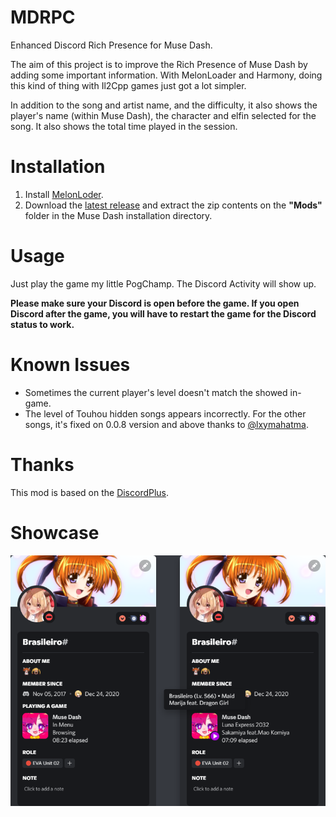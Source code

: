 # MDRPC
Enhanced Discord Rich Presence for Muse Dash.

The aim of this project is to improve the Rich Presence of Muse Dash by adding some important information. With MelonLoader and Harmony, doing this kind of thing with Il2Cpp games just got a lot simpler.

In addition to the song and artist name, and the difficulty, it also shows the player's name (within Muse Dash), the character and elfin selected for the song. It also shows the total time played in the session.

# Installation
1. Install [MelonLoder](https://github.com/LavaGang/MelonLoader).
2. Download the [latest release](https://github.com/Braasileiro/MDRPC/releases/latest) and extract the zip contents on the **"Mods"** folder in the Muse Dash installation directory.

# Usage
Just play the game my little PogChamp. The Discord Activity will show up.

**Please make sure your Discord is open before the game. If you open Discord after the game, you will have to restart the game for the Discord status to work.**

# Known Issues
* Sometimes the current player's level doesn't match the showed in-game.
* The level of Touhou hidden songs appears incorrectly. For the other songs, it's fixed on 0.0.8 version and above thanks to [@lxymahatma](https://github.com/lxymahatma).

# Thanks
This mod is based on the [DiscordPlus](https://github.com/mo10/DiscordPlus).

# Showcase
<p align="center">
  <img src="./Assets/preview.png">
</p>
